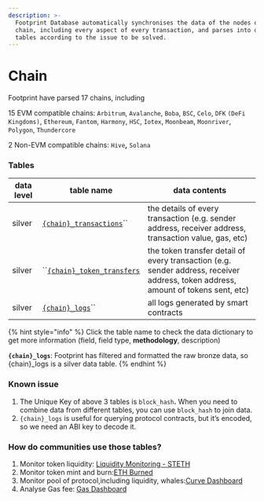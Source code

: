 ```yaml
---
description: >-
  Footprint Database automatically synchronises the data of the nodes on the
  chain, including every aspect of every transaction, and parses into different
  tables according to the issue to be solved.
---
```


# Chain

Footprint have parsed 17 chains, including

15 EVM compatible chains: `Arbitrum`, `Avalanche`, `Boba`, `BSC`, `Celo`, `DFK` `(DeFi Kingdoms)`, `Ethereum`, `Fantom`, `Harmony`, `HSC`, `Iotex`, `Moonbeam`, `Moonriver`, `Polygon`, `Thundercore`

2 Non-EVM compatible chains: `Hive`**,** `Solana`

### **Tables**

| data level | table name                                                                                                                          | data contents                                                                                                                     |
| ---------- | ----------------------------------------------------------------------------------------------------------------------------------- | --------------------------------------------------------------------------------------------------------------------------------- |
| silver     | [`{chain}_transactions`](https://www.footprint.network/@Footprint/Table-Info-Dashboard?table\_name=ethereum\_transactions)``        | the details of every transaction (e.g. sender address, receiver address, transaction value, gas, etc)                             |
| silver     | ``[`{chain}_token_transfers`](https://www.footprint.network/@Footprint/Table-Info-Dashboard?table\_name=ethereum\_token\_transfers) | the token transfer detail of every transaction (e.g. sender address, receiver address, token address, amount of tokens sent, etc) |
| silver     | [`{chain}_logs`](https://www.footprint.network/@Footprint/Table-Info-Dashboard?table\_name=ethereum\_logs)``                        | all logs generated by smart contracts                                                                                             |

{% hint style="info" %}
Click the table name to check the data dictionary to get more information (field, field type, **methodology**, description)

**`{chain}_logs`**:  Footprint has filtered and formatted the raw bronze data, so {chain}\_logs is a silver data table.
{% endhint %}

### Known issue

1. The Unique Key of above 3 tables is `block_hash`**.** When you need to combine data from different tables, you can use `block_hash` to join data.
2. `{chain}_logs` is useful for querying protocol contracts, but it’s encoded, so we need an ABI key to decode it.

### **How do communities use those tables?**

1. Monitor token liquidity: [Liquidity Monitoring - STETH](https://www.footprint.network/@Momo/Liquidity-Monitoring-stETH)
2. Monitor token mint and burn:[ETH Burned](https://www.footprint.network/guest/dashboard/0663e0a7-2ed7-430e-abf9-eea60edda373)
3. Monitor pool of protocol,including liquidity, whales:[Curve Dashboard](https://www.footprint.network/guest/dashboard/9f4d30ce-9676-43a9-bf31-2712632b4bf1)
4. Analyse Gas fee: [Gas Dashboard](https://www.footprint.network/@DamonSalvatore/Gas-Dashboard?date=past3months\~)
